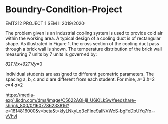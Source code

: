 # Boundry-Condition-Project
EMT212 PROJECT 1 SEM II 2019/2020

The problem given is an industrial cooling system is used to provide cold air within the working area. A typical design of a cooling duct is of rectangular shape. As illustrated in Figure 1, the cross section of the cooling duct pass through a brick wall is shown. The temperature distribution of the brick wall measuring 7 units by 7 units is governed by:

𝜕2𝑇/𝜕𝑥+𝜕2𝑇/𝜕𝑦=0

Individual students are assigned to different geometric parameters. The spacing a, b, c and d are different from each student. For mine, 𝑎=3 𝑏=2 𝑐=4 𝑑=2

https://media-exp1.licdn.com/dms/image/C5622AQHjI_U6iOLkSw/feedshare-shrink_800/0/1607786233816?e=1614816000&v=beta&t=klyLNkyLq3cFlne9aINVWcS-bgFeDbUYq7fo--yVhvI
